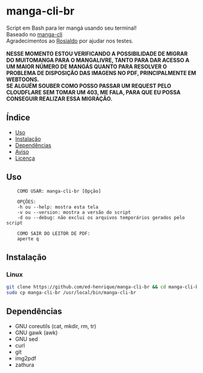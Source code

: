 # manga-cli-br

Script em Bash para ler mangá usando seu terminal!
<br>
Baseado no [manga-cli](https://github.com/7USTIN/manga-cli)
<br>
Agradecimentos ao [Rosialdo](https://github.com/Rosialdo) por ajudar nos testes.
<br>
<br>
**NESSE MOMENTO ESTOU VERIFICANDO A POSSIBILIDADE DE MIGRAR DO MUITOMANGA PARA O MANGALIVRE, TANTO PARA DAR ACESSO A UM MAIOR NÚMERO DE MANGÁS QUANTO PARA RESOLVER O PROBLEMA DE DISPOSIÇÃO DAS IMAGENS NO PDF, PRINCIPALMENTE EM WEBTOONS.**
<br>
**SE ALGUÉM SOUBER COMO POSSO PASSAR UM REQUEST PELO CLOUDFLARE SEM TOMAR UM 403, ME FALA, PARA QUE EU POSSA CONSEGUIR REALIZAR ESSA MIGRAÇÃO.**

## Índice

- [Uso](#uso)
- [Instalação](#instalação)
- [Dependências](#dependências)
- [Aviso](./DISCLAIMER.md)
- [Licença](./LICENSE.md)

## Uso

```text
    COMO USAR: manga-cli-br [Opção]

    OPÇÕES:
    -h ou --help: mostra esta tela
    -v ou --version: mostra a versão do script
    -d ou --debug: não exclui os arquivos temporários gerados pelo script

    COMO SAIR DO LEITOR DE PDF:
    aperte q
```

## Instalação

### Linux

```sh
git clone https://github.com/ed-henrique/manga-cli-br && cd manga-cli-br
sudo cp manga-cli-br /usr/local/bin/manga-cli-br
```

## Dependências

- GNU coreutils (cat, mkdir, rm, tr)
- GNU gawk (awk)
- GNU sed
- curl
- git
- img2pdf
- zathura